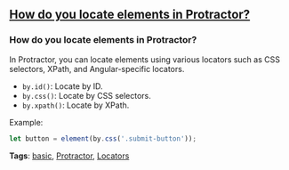 ## [How do you locate elements in Protractor?](#how-to-locate-elements-in-protractor)

### How do you locate elements in Protractor?

In Protractor, you can locate elements using various locators such as CSS selectors, XPath, and Angular-specific locators.
- `by.id()`: Locate by ID.
- `by.css()`: Locate by CSS selectors.
- `by.xpath()`: Locate by XPath.

Example:

```javascript
let button = element(by.css('.submit-button'));
```

**Tags**: [basic](./level/basic), [Protractor](./theme/protractor), [Locators](./theme/locators)


